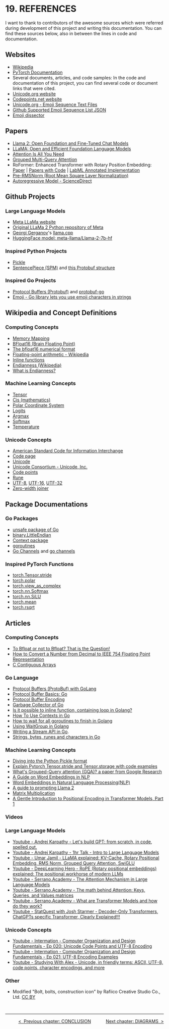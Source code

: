 # **19. REFERENCES**

I want to thank to contributors of the awesome sources which were referred during development of this project and writing this documentation. You can find these sources below, also in between the lines in code and documentation.

## **Websites**

* [Wikipedia](https://en.wikipedia.org)
* [PyTorch Documentation](https://pytorch.org/)
* Several documents, articles, and code samples: In the code and documentation of this project, you can find several code or document links that were cited.
* [Unicode.org website](https://home.unicode.org/)
* [Codepoints.net website](https://codepoints.net/)
* [Unicode.org - Emoji Sequence Text Files](https://unicode.org/Public/emoji/15.1/)
* [Github Supported Emoji Sequence List JSON](https://raw.githubusercontent.com/github/gemoji/master/db/emoji.json)
* [Emoji dissector](https://emojidissector.com/)

## **Papers**

* [Llama 2: Open Foundation and Fine-Tuned Chat Models](https://arxiv.org/abs/2307.09288)
* [LLaMA: Open and Efficient Foundation Language Models](https://arxiv.org/abs/2302.13971v1)
* [Attention Is All You Need](https://arxiv.org/abs/1706.03762)
* [Grouped Multi-Query Attention](https://paperswithcode.com/method/grouped-query-attention)
* RoFormer: Enhanced Transformer with Rotary Position Embedding: [Paper](https://arxiv.org/abs/2104.09864v5) | [Papers with Code](https://paperswithcode.com/paper/roformer-enhanced-transformer-with-rotary) | [LabML Annotated Implementation](https://nn.labml.ai/transformers/rope/index.html)
* [Pre-RMSNorm (Root Mean Square Layer Normalization)](https://paperswithcode.com/method/rmsnorm)
* [Autoregressive Model - ScienceDirect](https://www.sciencedirect.com/topics/mathematics/autoregressive-model)

## **Github Projects**

### Large Language Models

* [Meta LLaMa website](https://llama.meta.com/)
* [Original LLaMa 2 Python repository of Meta](https://github.com/facebookresearch/llama/)
* [Georgi Gerganov](https://github.com/ggerganov)'s [llama.cpp](https://github.com/ggerganov/llama.cpp)
* [HuggingFace model: meta-llama/Llama-2-7b-hf](https://huggingface.co/meta-llama/Llama-2-7b-hf/tree/main)

### Inspired Python Projects

* [Pickle](https://github.com/python/cpython/blob/main/Lib/pickle.py)
* [SentencePiece (SPM)](https://github.com/google/sentencepiece) and [this Protobuf structure](https://github.com/google/sentencepiece/blob/022f8c3fed4d2feb4e4c670949cf01cef477dcc4/src/sentencepiece_model.proto)

### Inspired Go Projects

* [Protocol Buffers (Protobuf)](https://protobuf.dev/) and [protobuf-go](https://github.com/protocolbuffers/protobuf-go/blob/e8baad6b6c9e2bb1c48e4963866248d4f35d4fd7/encoding/protowire/wire.go)
* [Emoji - Go library lets you use emoji characters in strings](https://github.com/enescakir/emoji)

## **Wikipedia and Concept Definitions**

### Computing Concepts

* [Memory Mapping](https://en.wikipedia.org/wiki/Memory-mapped_file)
* [BFloat16 (Brain Floating Point)](https://en.wikipedia.org/wiki/Bfloat16_floating-point_format)
* [The bfloat16 numerical format](https://cloud.google.com/tpu/docs/bfloat16)
* [Floating-point arithmetic - Wikipedia](https://en.wikipedia.org/wiki/Floating-point_arithmetic)
* [Inline functions](https://www.geeksforgeeks.org/inline-functions-cpp/)
* [Endianness (Wikipedia)](https://en.wikipedia.org/wiki/Endianness)
* [What is Endianness?](https://www.freecodecamp.org/news/what-is-endianness-big-endian-vs-little-endian/)

### Machine Learning Concepts

* [Tensor](https://en.wikipedia.org/wiki/Tensor_%28machine_learning%29)
* [Cis \(mathematics\)](https://en.wikipedia.org/wiki/Cis_%28mathematics%29)
* [Polar Coordinate System](https://en.wikipedia.org/wiki/Polar_coordinate_system)
* [Logits](https://en.wikipedia.org/wiki/Logit)
* [Argmax](https://en.wikipedia.org/wiki/Arg_max)
* [Softmax](https://en.wikipedia.org/wiki/Softmax_function)
* [Temperature](https://www.promptingguide.ai/introduction/settings)

### Unicode Concepts

* [American Standard Code for Information Interchange](https://en.wikipedia.org/wiki/ASCII)
* [Code page](https://en.wikipedia.org/wiki/Code_page)
* [Unicode](https://en.wikipedia.org/wiki/Unicode)
* [Unicode Consortium - Unicode, Inc.](https://en.wikipedia.org/wiki/Unicode_Consortium)
* [Code points](https://pro.arcgis.com/en/pro-app/3.1/help/data/geodatabases/overview/a-quick-tour-of-unicode.htm)
* [Rune](https://www.geeksforgeeks.org/rune-in-golang/)
* [UTF-8](https://en.wikipedia.org/wiki/UTF-8), [UTF-16](https://en.wikipedia.org/wiki/UTF-16), [UTF-32](https://en.wikipedia.org/wiki/UTF-32)
* [Zero-width joiner](https://en.wikipedia.org/wiki/Zero-width_joiner)

## **Package Documentations**

### Go Packages

* [unsafe package of Go](https://pkg.go.dev/unsafe)
* [binary.LittleEndian](https://pkg.go.dev/encoding/binary)
* [Context package](https://pkg.go.dev/context)
* [goroutines](https://gobyexample.com/goroutines)
* [Go Channels](https://go101.org/article/channel.html) and [go channels](https://gobyexample.com/channels)

### Inspired PyTorch Functions

* [torch.Tensor.stride](https://pytorch.org/docs/stable/generated/torch.Tensor.stride.html)
* [torch.polar](https://pytorch.org/docs/stable/generated/torch.polar.html)
* [torch.view_as_complex](https://pytorch.org/docs/stable/generated/torch.view_as_complex.html)
* [torch.nn.Softmax](https://pytorch.org/docs/stable/generated/torch.nn.Softmax.html)
* [torch.nn.SiLU](https://pytorch.org/docs/stable/generated/torch.nn.SiLU.html)
* [torch.mean](https://pytorch.org/docs/stable/generated/torch.mean.html)
* [torch.rsqrt](https://pytorch.org/docs/stable/generated/torch.rsqrt.html)

## **Articles**

### Computing Concepts

* [To Bfloat or not to Bfloat? That is the Question!](https://www.cerebras.net/machine-learning/to-bfloat-or-not-to-bfloat-that-is-the-question)
* [How to Convert a Number from Decimal to IEEE 754 Floating Point Representation](https://www.wikihow.com/Convert-a-Number-from-Decimal-to-IEEE-754-Floating-Point-Representation)
* [C Contiguous Arrays](https://stackoverflow.com/questions/26998223/what-is-the-difference-between-contiguous-and-non-contiguous-arrays)

### Go Language

* [Protocol Buffers (ProtoBuf) with GoLang](https://medium.com/trendyol-tech/protocol-buffers-protobuf-with-golang-41d0d332745d)
* [Protocol Buffer Basics: Go](https://protobuf.dev/getting-started/gotutorial)
* [Protocol Buffer Encoding](https://protobuf.dev/programming-guides/encoding)
* [Garbage Collector of Go](https://tip.golang.org/doc/gc-guide)
* [Is it possible to inline function, containing loop in Golang?](https://stackoverflow.com/questions/45836981/is-it-possible-to-inline-function-containing-loop-in-golang)
* [How To Use Contexts in Go](https://www.digitalocean.com/community/tutorials/how-to-use-contexts-in-go)
* [How to wait for all goroutines to finish in Golang](https://codewithyury.com/golang-wait-for-all-goroutines-to-finish/)
* [Using WaitGroup in Golang](https://www.geeksforgeeks.org/using-waitgroup-in-golang/)
* [Writing a Stream API in Go](https://betterprogramming.pub/writing-a-stream-api-in-go-afbc3c4350e2).
* [Strings, bytes, runes and characters in Go](https://go.dev/blog/strings)

### Machine Learning Concepts

* [Diving into the Python Pickle format](https://spootnik.org/entries/2014/04/05/diving-into-the-python-pickle-formatt/)
* [Explain Pytorch Tensor.stride and Tensor.storage with code examples](https://zhang-yang.medium.com/explain-pytorch-tensor-stride-and-tensor-storage-with-code-examples-50e637f1076d)
* [What's Grouped-Query attention (GQA)? a paper from Google Research](https://aliissa99.medium.com/-a596e4d86f79)
* [A Guide on Word Embeddings in NLP](https://www.turing.com/kb/guide-on-word-embeddings-in-nlp)
* [Word Embeddings in Natural Language Processing(NLP)](https://www.theaidream.com/post/word-embeddings-in-natural-language-processing-nlp)
* [A guide to prompting Llama 2](https://replicate.com/blog/how-to-prompt-llama)
* [Matrix Multiplication](https://www.learnpdc.org/PDCBeginners/5-applications/matrix-multiply.html)
* [A Gentle Introduction to Positional Encoding in Transformer Models, Part 1](https://machinelearningmastery.com/a-gentle-introduction-to-positional-encoding-in-transformer-models-part-1/)

### **Videos**

### Large Language Models

* [Youtube - Andrej Karpathy - Let's build GPT: from scratch, in code, spelled out.](https://www.youtube.com/watch?v=kCc8FmEb1nY)
* [Youtube - Andrej Karpathy - 1hr Talk - Intro to Large Language Models](https://www.youtube.com/watch?v=zjkBMFhNj_g)
* [Youtube - Umar Jamil - LLaMA explained: KV-Cache, Rotary Positional Embedding, RMS Norm, Grouped Query Attention, SwiGLU](https://www.youtube.com/watch?v=Mn_9W1nCFLo)
* [Youtube - DeepLearning Hero - RoPE (Rotary positional embeddings) explained: The positional workhorse of modern LLMs](https://www.youtube.com/watch?v=GQPOtyITy54)
* [Youtube - Serrano.Academy - The Attention Mechanism in Large Language Models](https://www.youtube.com/watch?v=OxCpWwDCDFQ)
* [Youtube - Serrano.Academy - The math behind Attention: Keys, Queries, and Values matrices](https://www.youtube.com/watch?v=UPtG_38Oq8o)
* [Youtube - Serrano.Academy - What are Transformer Models and how do they work?](https://www.youtube.com/watch?v=qaWMOYf4ri8)
* [Youtube - StatQuest with Josh Starmer - Decoder-Only Transformers, ChatGPTs specific Transformer, Clearly Explained!!!](https://www.youtube.com/watch?v=bQ5BoolX9Ag)

### Unicode Concepts

* [Youtube - Intermation - Computer Organization and Design Fundamentals - Ep 020: Unicode Code Points and UTF-8 Encoding](https://www.youtube.com/watch?v=tbdym9ZtepQ&list=PLxfrSxK7P38X7XfG4X8Y9cdOURvC7ObMF)
* [Youtube - Intermation - Computer Organization and Design Fundamentals - Ep 021: UTF-8 Encoding Examples](https://www.youtube.com/watch?v=c_hfKgektt4&list=PLxfrSxK7P38X7XfG4X8Y9cdOURvC7ObMF)
* [Youtube - Studying With Alex - Unicode, in friendly terms: ASCII, UTF-8, code points, character encodings, and more](https://www.youtube.com/watch?v=ut74oHojxqo)

### Other

* Modified "Bolt, bolts, construction icon" by Rafiico Creative Studio Co., Ltd. [CC BY](https://creativecommons.org/licenses/by/3.0/)
<br>

---

<div align="right">

[&lt;&nbsp;&nbsp;Previous chapter: CONCLUSION](./18-CONCLUSION.md)&nbsp;&nbsp;&nbsp;&nbsp;&nbsp;&nbsp;&nbsp;&nbsp;&nbsp;&nbsp;&nbsp;&nbsp;[Next chapter: DIAGRAMS&nbsp;&nbsp;&gt;](./20-DIAGRAMS.md)

</div>
